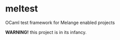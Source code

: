 # meltest
OCaml test framework for Melange enabled projects

**WARNING!** this project is in its infancy.
